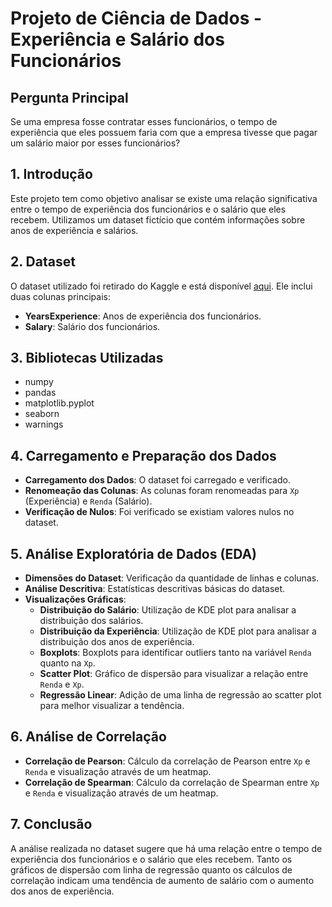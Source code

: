 # Projeto de Ciência de Dados - Experiência e Salário dos Funcionários

## Pergunta Principal
Se uma empresa fosse contratar esses funcionários, o tempo de experiência que eles possuem faria com que a empresa tivesse que pagar um salário maior por esses funcionários?

## 1. Introdução
Este projeto tem como objetivo analisar se existe uma relação significativa entre o tempo de experiência dos funcionários e o salário que eles recebem. Utilizamos um dataset fictício que contém informações sobre anos de experiência e salários.

## 2. Dataset
O dataset utilizado foi retirado do Kaggle e está disponível [aqui](https://www.kaggle.com/datasets/karthickveerakumar/salary-data-simple-linear-regression/data). Ele inclui duas colunas principais:
- **YearsExperience**: Anos de experiência dos funcionários.
- **Salary**: Salário dos funcionários.

## 3. Bibliotecas Utilizadas
- numpy
- pandas
- matplotlib.pyplot
- seaborn
- warnings

## 4. Carregamento e Preparação dos Dados
- **Carregamento dos Dados**: O dataset foi carregado e verificado.
- **Renomeação das Colunas**: As colunas foram renomeadas para `Xp` (Experiência) e `Renda` (Salário).
- **Verificação de Nulos**: Foi verificado se existiam valores nulos no dataset.

## 5. Análise Exploratória de Dados (EDA)
- **Dimensões do Dataset**: Verificação da quantidade de linhas e colunas.
- **Análise Descritiva**: Estatísticas descritivas básicas do dataset.
- **Visualizações Gráficas**:
  - **Distribuição do Salário**: Utilização de KDE plot para analisar a distribuição dos salários.
  - **Distribuição da Experiência**: Utilização de KDE plot para analisar a distribuição dos anos de experiência.
  - **Boxplots**: Boxplots para identificar outliers tanto na variável `Renda` quanto na `Xp`.
  - **Scatter Plot**: Gráfico de dispersão para visualizar a relação entre `Renda` e `Xp`.
  - **Regressão Linear**: Adição de uma linha de regressão ao scatter plot para melhor visualizar a tendência.

## 6. Análise de Correlação
- **Correlação de Pearson**: Cálculo da correlação de Pearson entre `Xp` e `Renda` e visualização através de um heatmap.
- **Correlação de Spearman**: Cálculo da correlação de Spearman entre `Xp` e `Renda` e visualização através de um heatmap.

## 7. Conclusão
A análise realizada no dataset sugere que há uma relação entre o tempo de experiência dos funcionários e o salário que eles recebem. Tanto os gráficos de dispersão com linha de regressão quanto os cálculos de correlação indicam uma tendência de aumento de salário com o aumento dos anos de experiência.

